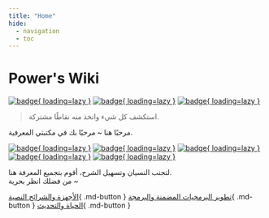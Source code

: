 ```yaml
---
title: "Home"
hide:
  - navigation
  - toc
---
```


# Power's Wiki

[![badge](https://img.shields.io/github/deployments/linyuxuanlin/Wiki_MkDocs/Production?label=Build&style=flat-square){ loading=lazy }](https://vercel.com/powerlin/wiki-mkdocs/deployments)
[![badge](https://img.shields.io/github/last-commit/linyuxuanlin/Wiki_MkDocs?color=FCD734&label=Last%20commit&style=flat-square){ loading=lazy }](https://github.com/linyuxuanlin/Wiki_mkdocs/commits/main)
[![badge](https://img.shields.io/badge/Contact%20%26%20Subscribe-me-34ABE0?&style=flat-square){ loading=lazy }](https://wiki-power.com/ar/Contact-and-Subscribe/)

<!--
[![badge](https://img.shields.io/badge/dynamic/json?label=GitHub&query=%24.data.totalSubs&url=https%3A%2F%2Fapi.spencerwoo.com%2Fsubstats%2F%3Fsource%3Dgithub%26queryKey%3Dlinyuxuanlin&labelColor=555555&color=282c34&longCache=true?&style=for-the-badge){ loading=lazy }](https://github.com/linyuxuanlin)
[![badge](https://img.shields.io/badge/dynamic/json?color=282c34&labelColor=0084ff&label=ZHIHU&query=%24.data.totalSubs&url=https%3A%2F%2Fapi.spencerwoo.com%2Fsubstats%2F%3Fsource%3Dzhihu%26queryKey%3Dlinyuxuanlin&longCache=true?&style=for-the-badge){ loading=lazy }](https://www.zhihu.com/people/linyuxuanlin)
[![badge](https://img.shields.io/badge/dynamic/json?label=SSPAI&query=%24.data.totalSubs&url=https%3A%2F%2Fapi.spencerwoo.com%2Fsubstats%2F%3Fsource%3Dsspai%26queryKey%3Dpower&color=282c34&labelColor=d71a1b&longCache=true?&style=for-the-badge){ loading=lazy }](https://sspai.com/u/power/)
[![badge](https://img.shields.io/badge/dynamic/json?labelColor=FE7398&label=BILIBILI&query=%24.data.totalSubs&url=https%3A%2F%2Fapi.spencerwoo.com%2Fsubstats%2F%3Fsource%3Dbilibili%26queryKey%3D349536948&color=282c34&longCache=true?&style=for-the-badge){ loading=lazy }](https://space.bilibili.com/349536948)
-->

> استكشف كل شيء واتخذ منه نقاطًا مشتركة.

مرحبًا هنا ~ مرحبًا بك في مكتبتي المعرفية.

[![badge](https://img.shields.io/badge/مكتبة%20المعرفة-Wiki-34ABE0?&style=flat-square){ loading=lazy }](https://wiki-power.com/)
[![badge](https://img.shields.io/badge/روابط%20الأصدقاء%20والموقع%20التوجيهي-Nav-yellow?&style=flat-square){ loading=lazy }](https://nav.wiki-power.com/)
[![badge](https://img.shields.io/badge/استخراج%20مقتطفات%20من%20الكتب-Digest-green?&style=flat-square){ loading=lazy }](https://digest.wiki-power.com/)
[![badge](https://img.shields.io/badge/كلمات%20فقط%20وجمل%20صغيرة-Memos-orange?&style=flat-square){ loading=lazy }](https://memos.wiki-power.com/)
[![badge](https://img.shields.io/badge/مجموعة%20أعمال%20الأجهزة-Works-a5b0ed?&style=flat-square){ loading=lazy }](https://works.wiki-power.com/)

لتجنب النسيان وتسهيل الشرح، أقوم بتجميع المعرفة هنا.  
من فضلك انظر بحرية ~

[الأجهزة والشرائح النصية](https://wiki-power.com/ar/信号完整性-基础概念){ .md-button }
[تطوير البرمجيات المضمنة والبرمجة](https://wiki-power.com/ar/HAL库开发笔记-串口通信){ .md-button }
[الحياة والتحديث](https://wiki-power.com/ar/搭建属于自己的HomeLab){ .md-button }
